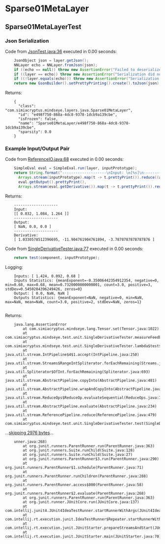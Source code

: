 # Sparse01MetaLayer
## Sparse01MetaLayerTest
### Json Serialization
Code from [JsonTest.java:36](../../../../../../../src/main/java/com/simiacryptus/mindseye/test/unit/JsonTest.java#L36) executed in 0.00 seconds: 
```java
    JsonObject json = layer.getJson();
    NNLayer echo = NNLayer.fromJson(json);
    if ((echo == null)) throw new AssertionError("Failed to deserialize");
    if ((layer == echo)) throw new AssertionError("Serialization did not copy");
    if ((!layer.equals(echo))) throw new AssertionError("Serialization not equal");
    return new GsonBuilder().setPrettyPrinting().create().toJson(json);
```

Returns: 

```
    {
      "class": "com.simiacryptus.mindseye.layers.java.Sparse01MetaLayer",
      "id": "e498f750-868a-4dc8-9378-1dcb9a139cbe",
      "isFrozen": false,
      "name": "Sparse01MetaLayer/e498f750-868a-4dc8-9378-1dcb9a139cbe",
      "sparsity": 0.0
    }
```



### Example Input/Output Pair
Code from [ReferenceIO.java:68](../../../../../../../src/main/java/com/simiacryptus/mindseye/test/unit/ReferenceIO.java#L68) executed in 0.00 seconds: 
```java
    SimpleEval eval = SimpleEval.run(layer, inputPrototype);
    return String.format("--------------------\nInput: \n[%s]\n--------------------\nOutput: \n%s\n--------------------\nDerivative: \n%s",
      Arrays.stream(inputPrototype).map(t -> t.prettyPrint()).reduce((a, b) -> a + ",\n" + b).get(),
      eval.getOutput().prettyPrint(),
      Arrays.stream(eval.getDerivative()).map(t -> t.prettyPrint()).reduce((a, b) -> a + ",\n" + b).get());
```

Returns: 

```
    --------------------
    Input: 
    [[ 0.032, 1.084, 1.264 ]]
    --------------------
    Output: 
    [ NaN, 0.0, 0.0 ]
    --------------------
    Derivative: 
    [ 1.0330578512396695, -11.904761904761894, -3.7878787878787876 ]
```



Code from [SingleDerivativeTester.java:77](../../../../../../../src/main/java/com/simiacryptus/mindseye/test/unit/SingleDerivativeTester.java#L77) executed in 0.00 seconds: 
```java
    return test(component, inputPrototype);
```
Logging: 
```
    Inputs: [ 1.424, 0.092, 0.68 ]
    Inputs Statistics: {meanExponent=-0.35006442354912354, negative=0, min=0.68, max=0.68, mean=0.7320000000000001, count=3.0, positive=3, stdDev=0.5450284396249426, zeros=0}
    Output: [ 0.0, NaN, NaN ]
    Outputs Statistics: {meanExponent=NaN, negative=0, min=NaN, max=NaN, mean=NaN, count=3.0, positive=2, stdDev=NaN, zeros=1}
    
```

Returns: 

```
    java.lang.AssertionError
    	at com.simiacryptus.mindseye.lang.Tensor.set(Tensor.java:1022)
    	at com.simiacryptus.mindseye.test.unit.SingleDerivativeTester.measureFeedbackGradient(SingleDerivativeTester.java:363)
    	at com.simiacryptus.mindseye.test.unit.SingleDerivativeTester.lambda$test$7(SingleDerivativeTester.java:100)
    	at java.util.stream.IntPipeline$4$1.accept(IntPipeline.java:250)
    	at java.util.stream.Streams$RangeIntSpliterator.forEachRemaining(Streams.java:110)
    	at java.util.Spliterator$OfInt.forEachRemaining(Spliterator.java:693)
    	at java.util.stream.AbstractPipeline.copyInto(AbstractPipeline.java:481)
    	at java.util.stream.AbstractPipeline.wrapAndCopyInto(AbstractPipeline.java:471)
    	at java.util.stream.ReduceOps$ReduceOp.evaluateSequential(ReduceOps.java:708)
    	at java.util.stream.AbstractPipeline.evaluate(AbstractPipeline.java:234)
    	at java.util.stream.ReferencePipeline.reduce(ReferencePipeline.java:479)
    	at com.simiacryptus.mindseye.test.unit.SingleDerivativeTester.test(SingleDerivativeTester
```
...[skipping 2976 bytes](etc/399.txt)...
```
    unner.java:268)
    	at org.junit.runners.ParentRunner.run(ParentRunner.java:363)
    	at org.junit.runners.Suite.runChild(Suite.java:128)
    	at org.junit.runners.Suite.runChild(Suite.java:27)
    	at org.junit.runners.ParentRunner$3.run(ParentRunner.java:290)
    	at org.junit.runners.ParentRunner$1.schedule(ParentRunner.java:71)
    	at org.junit.runners.ParentRunner.runChildren(ParentRunner.java:288)
    	at org.junit.runners.ParentRunner.access$000(ParentRunner.java:58)
    	at org.junit.runners.ParentRunner$2.evaluate(ParentRunner.java:268)
    	at org.junit.runners.ParentRunner.run(ParentRunner.java:363)
    	at org.junit.runner.JUnitCore.run(JUnitCore.java:137)
    	at com.intellij.junit4.JUnit4IdeaTestRunner.startRunnerWithArgs(JUnit4IdeaTestRunner.java:68)
    	at com.intellij.rt.execution.junit.IdeaTestRunner$Repeater.startRunnerWithArgs(IdeaTestRunner.java:47)
    	at com.intellij.rt.execution.junit.JUnitStarter.prepareStreamsAndStart(JUnitStarter.java:242)
    	at com.intellij.rt.execution.junit.JUnitStarter.main(JUnitStarter.java:70)
    
```



